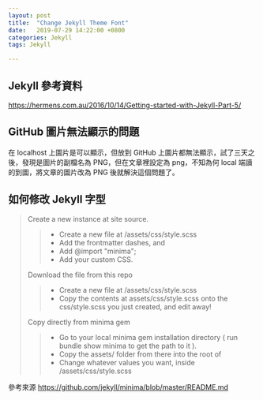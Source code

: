 ```yaml
---
layout: post
title:  "Change Jekyll Theme Font"
date:   2019-07-29 14:22:00 +0800
categories: Jekyll
tags: Jekyll

---
```


## Jekyll 參考資料

https://hermens.com.au/2016/10/14/Getting-started-with-Jekyll-Part-5/  

## GitHub 圖片無法顯示的問題
在 localhost 上圖片是可以顯示，但放到 GitHub 上圖片都無法顯示，試了三天之後，發現是圖片的副檔名為 PNG，但在文章裡設定為 png，不知為何 local 端讀的到圖，將文章的圖片改為 PNG 後就解決這個問題了。


## 如何修改 Jekyll 字型


> Create a new instance at site source.  
>
>> * Create a new file at <your-site>/assets/css/style.scss    
>> * Add the frontmatter dashes, and  
>> * Add @import "minima";
>> * Add your custom CSS.  
>  
> Download the file from this repo  
>
>>  * Create a new file at <your-site>/assets/css/style.scss
>>  * Copy the contents at assets/css/style.scss onto the css/style.scss you just created, and edit away!  
> 
> Copy directly from minima gem  
>
>>  * Go to your local minima gem installation directory ( run bundle show minima to get the path to it ).  
>>  * Copy the assets/ folder from there into the root of <your-site>    
>>  * Change whatever values you want, inside <your-site>/assets/css/style.scss  

參考來源
https://github.com/jekyll/minima/blob/master/README.md

